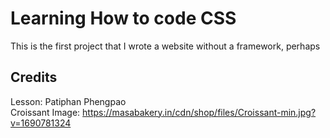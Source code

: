 # Learning How to code CSS

This is the first project that I wrote a website without a framework, perhaps

## Credits

Lesson: Patiphan Phengpao  
Croissant Image: <https://masabakery.in/cdn/shop/files/Croissant-min.jpg?v=1690781324>
